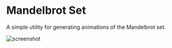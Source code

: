 # Mandelbrot Set
A simple utility for generating animations of the Mandelbrot set.

![screenshot](images/fractal.gif)
